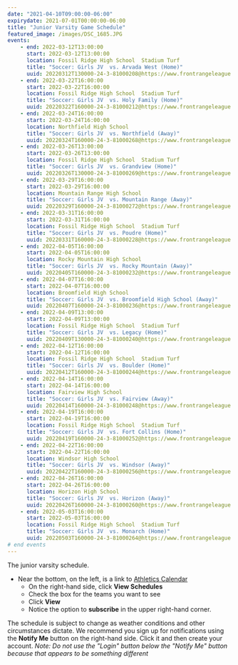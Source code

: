 ```yaml
---
date: "2021-04-10T09:00:00-06:00"
expirydate: 2021-07-01T00:00:00-06:00
title: "Junior Varsity Game Schedule"
featured_image: /images/DSC_1685.JPG
events:
    - end: 2022-03-12T13:00:00
      start: 2022-03-12T13:00:00
      location: Fossil Ridge High School  Stadium Turf
      title: "Soccer: Girls JV  vs. Arvada West (Home)"
      uuid: 20220312T130000-24-3-81000208@https://www.frontrangeleague.org
    - end: 2022-03-22T16:00:00
      start: 2022-03-22T16:00:00
      location: Fossil Ridge High School  Stadium Turf
      title: "Soccer: Girls JV  vs. Holy Family (Home)"
      uuid: 20220322T160000-24-3-81000212@https://www.frontrangeleague.org
    - end: 2022-03-24T16:00:00
      start: 2022-03-24T16:00:00
      location: Northfield High School
      title: "Soccer: Girls JV  vs. Northfield (Away)"
      uuid: 20220324T160000-24-3-81000268@https://www.frontrangeleague.org
    - end: 2022-03-26T13:00:00
      start: 2022-03-26T13:00:00
      location: Fossil Ridge High School  Stadium Turf
      title: "Soccer: Girls JV  vs. Grandview (Home)"
      uuid: 20220326T130000-24-3-81000269@https://www.frontrangeleague.org
    - end: 2022-03-29T16:00:00
      start: 2022-03-29T16:00:00
      location: Mountain Range High School
      title: "Soccer: Girls JV  vs. Mountain Range (Away)"
      uuid: 20220329T160000-24-3-81000272@https://www.frontrangeleague.org
    - end: 2022-03-31T16:00:00
      start: 2022-03-31T16:00:00
      location: Fossil Ridge High School  Stadium Turf
      title: "Soccer: Girls JV  vs. Poudre (Home)"
      uuid: 20220331T160000-24-3-81000228@https://www.frontrangeleague.org
    - end: 2022-04-05T16:00:00
      start: 2022-04-05T16:00:00
      location: Rocky Mountain High School
      title: "Soccer: Girls JV  vs. Rocky Mountain (Away)"
      uuid: 20220405T160000-24-3-81000232@https://www.frontrangeleague.org
    - end: 2022-04-07T16:00:00
      start: 2022-04-07T16:00:00
      location: Broomfield High School
      title: "Soccer: Girls JV  vs. Broomfield High School (Away)"
      uuid: 20220407T160000-24-3-81000236@https://www.frontrangeleague.org
    - end: 2022-04-09T13:00:00
      start: 2022-04-09T13:00:00
      location: Fossil Ridge High School  Stadium Turf
      title: "Soccer: Girls JV  vs. Legacy (Home)"
      uuid: 20220409T130000-24-3-81000240@https://www.frontrangeleague.org
    - end: 2022-04-12T16:00:00
      start: 2022-04-12T16:00:00
      location: Fossil Ridge High School  Stadium Turf
      title: "Soccer: Girls JV  vs. Boulder (Home)"
      uuid: 20220412T160000-24-3-81000244@https://www.frontrangeleague.org
    - end: 2022-04-14T16:00:00
      start: 2022-04-14T16:00:00
      location: Fairview High School
      title: "Soccer: Girls JV  vs. Fairview (Away)"
      uuid: 20220414T160000-24-3-81000248@https://www.frontrangeleague.org
    - end: 2022-04-19T16:00:00
      start: 2022-04-19T16:00:00
      location: Fossil Ridge High School  Stadium Turf
      title: "Soccer: Girls JV  vs. Fort Collins (Home)"
      uuid: 20220419T160000-24-3-81000252@https://www.frontrangeleague.org
    - end: 2022-04-22T16:00:00
      start: 2022-04-22T16:00:00
      location: Windsor High School
      title: "Soccer: Girls JV  vs. Windsor (Away)"
      uuid: 20220422T160000-24-3-81000256@https://www.frontrangeleague.org
    - end: 2022-04-26T16:00:00
      start: 2022-04-26T16:00:00
      location: Horizon High School
      title: "Soccer: Girls JV  vs. Horizon (Away)"
      uuid: 20220426T160000-24-3-81000260@https://www.frontrangeleague.org
    - end: 2022-05-03T16:00:00
      start: 2022-05-03T16:00:00
      location: Fossil Ridge High School  Stadium Turf
      title: "Soccer: Girls JV  vs. Monarch (Home)"
      uuid: 20220503T160000-24-3-81000264@https://www.frontrangeleague.org
# end events
---
```


The junior varsity schedule.

<!--more-->

* Near the bottom, on the left, is a link to [Athletics Calendar][athletic
  schedules]
    * On the right-hand side, click **View Schedules**
    * Check the box for the teams you want to see
    * Click **View**
    * Notice the option to **subscribe** in the upper right-hand corner.

The schedule is subject to change as weather conditions and other circumstances
dictate. We recommend you sign up for notifications using the **Notify Me**
button on the right-hand side. Click it and then create your account. *Note: Do
not use the "Login" button below the "Notify Me" button because that appears to
be something different*

[frh-schedules]: https://frh.psdschools.org/about-our-school/calendars-schedules
[athletic schedules]: http://www.frontrangeleague.org/g5-bin/client.cgi?G5genie=812&school_id=5

